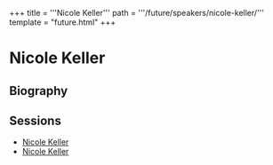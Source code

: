 +++
title = '''Nicole Keller'''
path = '''/future/speakers/nicole-keller/'''
template = "future.html"
+++

<h1>Nicole Keller</h1>
<h2>Biography</h2>
<p></p>
<h2>Sessions</h2>
<ul><li><a href="/future/sessions/nicole-keller/">Nicole Keller</a></li><li><a href="/future/sessions/nicole-keller/">Nicole Keller</a></li>

